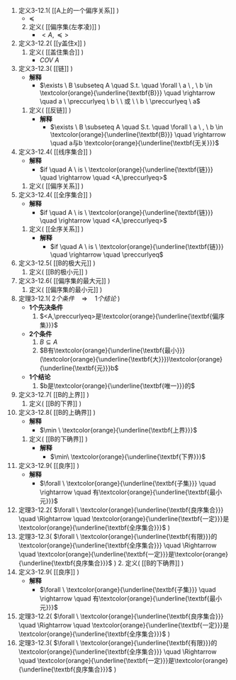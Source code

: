 1. 定义3-12.1(  [[A上的一个偏序关系]]  )
	- $\preccurlyeq$
	2. 定义(  [[偏序集(左孝凌)]]  )
		- $<A, \preccurlyeq>$
1. 定义3-12.2(  [[y盖住x]]  )
	1. 定义(  [[盖住集合]]  )
		- $COV\ A$
2. 定义3-12.3(  [[链]]  )
	- **解释**
		- $\exists \ B \subseteq A \quad S.t. \quad \forall \ a \ , \ b \in \textcolor{orange}{\underline{\textbf{B}}}  \quad \rightarrow \quad a \  \preccurlyeq  \  b  \ \ 或 \ \ b \  \preccurlyeq  \  a$
	1. 定义(  [[反链]]  )
		- **解释**
			- $\exists \ B \subseteq A \quad S.t. \quad \forall \ a \ , \ b \in \textcolor{orange}{\underline{\textbf{B}}}  \quad \rightarrow \quad a与b \textcolor{orange}{\underline{\textbf{无关}}}$
1. 定义3-12.4(  [[线序集合]]  )
	- **解释**
		- $if \quad A \ is \ \textcolor{orange}{\underline{\textbf{链}}}  \quad \rightarrow \quad <A,\preccurlyeq>$
	1. 定义(  [[偏序关系]]  )
1. 定义3-12.4(  [[全序集合]]  )
	- **解释**
		- $if \quad A \ is \ \textcolor{orange}{\underline{\textbf{链}}}  \quad \rightarrow \quad <A,\preccurlyeq>$
	1. 定义(  [[全序关系]]  )
		- **解释**
			- $if \quad A \ is \ \textcolor{orange}{\underline{\textbf{链}}}  \quad \rightarrow \quad \preccurlyeq$
1. 定义3-12.5(  [[B的极大元]]  )
	1. 定义(  [[B的极小元]]  )
2. 定义3-12.6(  [[偏序集的最大元]]  )
	1. 定义(  [[偏序集的最小元]]  )
3. 定理3-12.1(  $2个条件 \quad \Rightarrow \quad 1个结论$  )
	- **1个先决条件**
		1. $<A,\preccurlyeq>是\textcolor{orange}{\underline{\textbf{偏序集}}}$
	- **2个条件**
		1. $B \subseteq A$
		2. $B有\textcolor{orange}{\underline{\textbf{最小}}}(\textcolor{orange}{\underline{\textbf{大}}})\textcolor{orange}{\underline{\textbf{元}}}b$
	- **1个结论**
		1. $b是\textcolor{orange}{\underline{\textbf{唯一}}}的$
4. 定义3-12.7(  [[B的上界]]  )
	1. 定义(  [[B的下界]]  )
5. 定义3-12.8(  [[B的上确界]]  )
	- **解释**
		- $\min \ \textcolor{orange}{\underline{\textbf{上界}}}$
	1. 定义(  [[B的下确界]]  )
		- **解释**
			- $\min\ \textcolor{orange}{\underline{\textbf{下界}}}$
1. 定义3-12.9(  [[良序]]  )
	- **解释**
		- $\forall \ \textcolor{orange}{\underline{\textbf{子集}}}  \quad \rightarrow \quad 有\textcolor{orange}{\underline{\textbf{最小元}}}$
2. 定理3-12.2(  $\forall \ \textcolor{orange}{\underline{\textbf{良序集合}}} \quad \Rightarrow \quad \textcolor{orange}{\underline{\textbf{一定}}}是\textcolor{orange}{\underline{\textbf{全序集合}}}$  )
3. 定理3-12.3(  $\forall \ \textcolor{orange}{\underline{\textbf{有限}}}的\textcolor{orange}{\underline{\textbf{全序集合}}} \quad \Rightarrow \quad \textcolor{orange}{\underline{\textbf{一定}}}是\textcolor{orange}{\underline{\textbf{良序集合}}}$  )
	2. 定义(  [[B的下确界]]  )
6. 定义3-12.9(  [[良序]]  )
	- **解释**
		- $\forall \ \textcolor{orange}{\underline{\textbf{子集}}}  \quad \rightarrow \quad 有\textcolor{orange}{\underline{\textbf{最小元}}}$
7. 定理3-12.2(  $\forall \ \textcolor{orange}{\underline{\textbf{良序集合}}} \quad \Rightarrow \quad \textcolor{orange}{\underline{\textbf{一定}}}是\textcolor{orange}{\underline{\textbf{全序集合}}}$  )
8. 定理3-12.3(  $\forall \ \textcolor{orange}{\underline{\textbf{有限}}}的\textcolor{orange}{\underline{\textbf{全序集合}}} \quad \Rightarrow \quad \textcolor{orange}{\underline{\textbf{一定}}}是\textcolor{orange}{\underline{\textbf{良序集合}}}$  )

